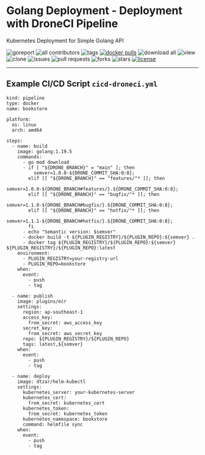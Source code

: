 # Golang Deployment - Deployment with DroneCI Pipeline

Kubernetes Deployment for Simple Golang API

![goreport](https://goreportcard.com/badge/github.com/devopscorner/golang-deployment/src)
![all contributors](https://img.shields.io/github/contributors/devopscorner/golang-deployment)
![tags](https://img.shields.io/github/v/tag/devopscorner/golang-deployment?sort=semver)
[![docker pulls](https://img.shields.io/docker/pulls/devopscorner/bookstore.svg)](https://hub.docker.com/r/devopscorner/bookstore/)
![download all](https://img.shields.io/github/downloads/devopscorner/golang-deployment/total.svg)
![view](https://views.whatilearened.today/views/github/devopscorner/golang-deployment.svg)
![clone](https://img.shields.io/badge/dynamic/json?color=success&label=clone&query=count&url=https://github.com/devopscorner/golang-deployment/blob/master/clone.json?raw=True&logo=github)
![issues](https://img.shields.io/github/issues/devopscorner/golang-deployment)
![pull requests](https://img.shields.io/github/issues-pr/devopscorner/golang-deployment)
![forks](https://img.shields.io/github/forks/devopscorner/golang-deployment)
![stars](https://img.shields.io/github/stars/devopscorner/golang-deployment)
[![license](https://img.shields.io/github/license/devopscorner/golang-deployment)](https://img.shields.io/github/license/devopscorner/golang-deployment)

---

## Example CI/CD Script `cicd-droneci.yml`

```
kind: pipeline
type: docker
name: bookstore

platform:
  os: linux
  arch: amd64

steps:
  - name: build
    image: golang:1.19.5
    commands:
      - go mod download
      - if [ "${DRONE_BRANCH}" = "main" ]; then
          semver=1.0.0-${DRONE_COMMIT_SHA:0:8};
        elif [[ "${DRONE_BRANCH}" == "features/"* ]]; then
          semver=1.0.0-${DRONE_BRANCH#features/}.${DRONE_COMMIT_SHA:0:8};
        elif [[ "${DRONE_BRANCH}" == "bugfix/"* ]]; then
          semver=1.1.0-${DRONE_BRANCH#bugfix/}.${DRONE_COMMIT_SHA:0:8};
        elif [[ "${DRONE_BRANCH}" == "hotfix/"* ]]; then
          semver=1.1.1-${DRONE_BRANCH#hotfix/}.${DRONE_COMMIT_SHA:0:8};
        fi
      - echo "Semantic version: $semver"
      - docker build -t ${PLUGIN_REGISTRY}/${PLUGIN_REPO}:${semver} .
      - docker tag ${PLUGIN_REGISTRY}/${PLUGIN_REPO}:${semver} ${PLUGIN_REGISTRY}/${PLUGIN_REPO}:latest
    environment:
      - PLUGIN_REGISTRY=your-registry-url
      - PLUGIN_REPO=bookstore
    when:
      event:
        - push
        - tag

  - name: publish
    image: plugins/ecr
    settings:
      region: ap-southeast-1
      access_key:
        from_secret: aws_access_key
      secret_key:
        from_secret: aws_secret_key
      repo: ${PLUGIN_REGISTRY}/${PLUGIN_REPO}
      tags: latest,${semver}
    when:
      event:
        - push
        - tag

  - name: deploy
    image: dtzar/helm-kubectl
    settings:
      kubernetes_server: your-kubernetes-server
      kubernetes_cert:
        from_secret: kubernetes_cert
      kubernetes_token:
        from_secret: kubernetes_token
      kubernetes_namespace: bookstore
      command: helmfile sync
    when:
      event:
        - push
        - tag
```